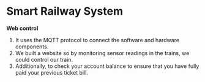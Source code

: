 # Smart Railway System
**Web control**
1) It uses the MQTT protocol to connect the software and hardware components. 
2) We built a website so by monitoring sensor readings in the trains, we could control our train.
3) Additionally, to check your account balance to ensure that you have fully paid your previous ticket bill.
